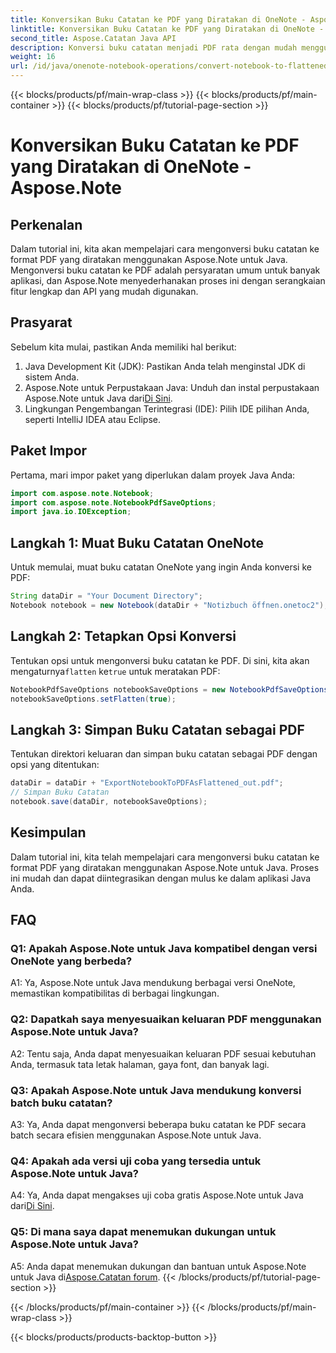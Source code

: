 ```yaml
---
title: Konversikan Buku Catatan ke PDF yang Diratakan di OneNote - Aspose.Note
linktitle: Konversikan Buku Catatan ke PDF yang Diratakan di OneNote - Aspose.Note
second_title: Aspose.Catatan Java API
description: Konversi buku catatan menjadi PDF rata dengan mudah menggunakan Aspose.Note untuk Java. Nikmati opsi integrasi dan penyesuaian yang lancar.
weight: 16
url: /id/java/onenote-notebook-operations/convert-notebook-to-flattened-pdf/
---
```


{{< blocks/products/pf/main-wrap-class >}}
{{< blocks/products/pf/main-container >}}
{{< blocks/products/pf/tutorial-page-section >}}

# Konversikan Buku Catatan ke PDF yang Diratakan di OneNote - Aspose.Note

## Perkenalan

Dalam tutorial ini, kita akan mempelajari cara mengonversi buku catatan ke format PDF yang diratakan menggunakan Aspose.Note untuk Java. Mengonversi buku catatan ke PDF adalah persyaratan umum untuk banyak aplikasi, dan Aspose.Note menyederhanakan proses ini dengan serangkaian fitur lengkap dan API yang mudah digunakan.

## Prasyarat

Sebelum kita mulai, pastikan Anda memiliki hal berikut:

1. Java Development Kit (JDK): Pastikan Anda telah menginstal JDK di sistem Anda.
2.  Aspose.Note untuk Perpustakaan Java: Unduh dan instal perpustakaan Aspose.Note untuk Java dari[Di Sini](https://releases.aspose.com/note/java/).
3. Lingkungan Pengembangan Terintegrasi (IDE): Pilih IDE pilihan Anda, seperti IntelliJ IDEA atau Eclipse.

## Paket Impor

Pertama, mari impor paket yang diperlukan dalam proyek Java Anda:

```java
import com.aspose.note.Notebook;
import com.aspose.note.NotebookPdfSaveOptions;
import java.io.IOException;
```

## Langkah 1: Muat Buku Catatan OneNote

Untuk memulai, muat buku catatan OneNote yang ingin Anda konversi ke PDF:

```java
String dataDir = "Your Document Directory";
Notebook notebook = new Notebook(dataDir + "Notizbuch öffnen.onetoc2");
```

## Langkah 2: Tetapkan Opsi Konversi

 Tentukan opsi untuk mengonversi buku catatan ke PDF. Di sini, kita akan mengaturnya`flatten` ke`true` untuk meratakan PDF:

```java
NotebookPdfSaveOptions notebookSaveOptions = new NotebookPdfSaveOptions();
notebookSaveOptions.setFlatten(true);
```

## Langkah 3: Simpan Buku Catatan sebagai PDF

Tentukan direktori keluaran dan simpan buku catatan sebagai PDF dengan opsi yang ditentukan:

```java
dataDir = dataDir + "ExportNotebookToPDFAsFlattened_out.pdf";
// Simpan Buku Catatan
notebook.save(dataDir, notebookSaveOptions);
```

## Kesimpulan

Dalam tutorial ini, kita telah mempelajari cara mengonversi buku catatan ke format PDF yang diratakan menggunakan Aspose.Note untuk Java. Proses ini mudah dan dapat diintegrasikan dengan mulus ke dalam aplikasi Java Anda.

## FAQ

### Q1: Apakah Aspose.Note untuk Java kompatibel dengan versi OneNote yang berbeda?

A1: Ya, Aspose.Note untuk Java mendukung berbagai versi OneNote, memastikan kompatibilitas di berbagai lingkungan.

### Q2: Dapatkah saya menyesuaikan keluaran PDF menggunakan Aspose.Note untuk Java?

A2: Tentu saja, Anda dapat menyesuaikan keluaran PDF sesuai kebutuhan Anda, termasuk tata letak halaman, gaya font, dan banyak lagi.

### Q3: Apakah Aspose.Note untuk Java mendukung konversi batch buku catatan?

A3: Ya, Anda dapat mengonversi beberapa buku catatan ke PDF secara batch secara efisien menggunakan Aspose.Note untuk Java.

### Q4: Apakah ada versi uji coba yang tersedia untuk Aspose.Note untuk Java?

 A4: Ya, Anda dapat mengakses uji coba gratis Aspose.Note untuk Java dari[Di Sini](https://releases.aspose.com/).

### Q5: Di mana saya dapat menemukan dukungan untuk Aspose.Note untuk Java?

 A5: Anda dapat menemukan dukungan dan bantuan untuk Aspose.Note untuk Java di[Aspose.Catatan forum](https://forum.aspose.com/c/note/28).
{{< /blocks/products/pf/tutorial-page-section >}}

{{< /blocks/products/pf/main-container >}}
{{< /blocks/products/pf/main-wrap-class >}}

{{< blocks/products/products-backtop-button >}}
